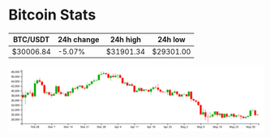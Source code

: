 # Bitcoin Stats

BTC/USDT|24h change|24h high|24h low|
|---|---|---|---|
|$30006.84|-5.07%|$31901.34|$29301.00|

<img src="./chart.svg">
